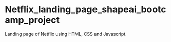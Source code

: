 # Netflix_landing_page_shapeai_bootcamp_project


Landing page of Netflix using HTML, CSS and Javascript.
